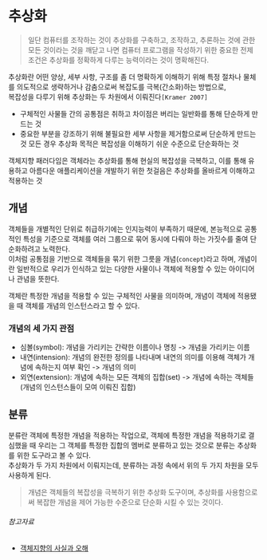 # 추상화

> 일단 컴퓨터를 조작하는 것이 추상화를 구축하고, 조작하고, 추론하는 것에 관한 모든 것이라는 것을 깨닫고 나면 컴퓨터 프로그램을 작성하기 위한 중요한 전제 조건은 추상화를 정확하게 다루는 능력이라는 것이 명확해진다.

추상화란 어떤 양상, 세부 사항, 구조를 좀 더 명확하게 이해하기 위해 특정 절차나 물체를 의도적으로 생략하거나 감춤으로써 복잡도를 극복(간소화)하는 방법으로,    
복잡성을 다루기 위해 추상화는 두 차원에서 이뤄진다`[Kramer 2007]`

- 구체적인 사물들 간의 공통점은 취하고 차이점은 버리는 일반화를 통해 단순하게 만드는 것
- 중요한 부분을 강조하기 위해 불필요한 세부 사항을 제거함으로써 단순하게 만드는 것 모든 경우 추상화 목적은 복잡성을 이해하기 쉬운 수준으로 단순화하는 것

객체지향 패러다임은 객체라는 추상화를 통해 현실의 복잡성을 극복하고, 이를 통해 유용하고 아름다운 애플리케이션을 개발하기 위한 첫걸음은 추상화를 올바르게 이해하고 적용하는 것

## 개념

객체들을 개별적인 단위로 취급하기에는 인지능력이 부족하기 때문에, 본능적으로 공통적인 특성을 기준으로 객체를 여러 그룹으로 묶어 동시에 다뤄야 하는 가짓수를 줄여 단순화하려고 노력한다.  
이처럼 공통점을 기반으로 객체들을 묶기 위한 그릇을 개념(`concept`)라고 하며, 개념이란 일반적으로 우리가 인식하고 있는 다양한 사물이나 객체에 적용할 수 있는 아이디어나 관념을 뜻한다.

객체란 특정한 개념을 적용할 수 있는 구체적인 사물을 의미하며, 개념이 객체에 적용됐을 때 객체를 개념의 인스턴스라고 할 수 있다.

### 개념의 세 가지 관점

- 심볼(symbol): 개념을 가리키는 간략한 이름이나 명칭 -> 개념을 가리키는 이름
- 내연(intension): 개념의 완전한 정의를 나타내며 내연의 의미를 이용해 객체가 개념에 속하는지 여부 확인 -> 개념의 의미
- 외연(extension): 개념에 속하는 모든 객체의 집합(set) -> 개념에 속하는 객체들(개념의 인스턴스들이 모여 이뤄진 집합)

## 분류

분류란 객체에 특정한 개념을 적용하는 작업으로, 객체에 특정한 개념을 적용하기로 결심했을 때 우리는 그 객체를 특정한 집합의 멤버로 분류하고 있는 것으로 분류는 추상화를 위한 도구라고 볼 수 있다.  
추상화가 두 가지 차원에서 이뤄지는데, 분류하는 과정 속에서 위의 두 가지 차원을 모두 사용하게 된다.

> 개념은 객체들의 복잡성을 극복하기 위한 추상화 도구이며, 추상화를 사용함으로써 복잡한 개념을 제어 가능한 수준으로 단순화 시킬 수 있는 것이다.

###### 참고자료

- [객체지향의 사실과 오해](https://www.aladin.co.kr/shop/wproduct.aspx?ItemId=60550259)